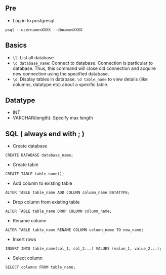 ## Pre
- Log in to postgresql

```
psql --username=XXXX --dbname=XXXX
```
## Basics
- `\l`: List all database
- `\c database_name`: Connect to database. Connection is particular to database. Thus, this command will close old connection and acquire new connection using the specified database.
- `\d`: Display tables in database. `\d table_name` to view details (like columns, datatype etc) about a specific table.

## Datatype
- INT
- VARCHAR(length): Specify max length

## SQL ( always end with ; )

- Create database

```
CREATE DATABASE database_name; 
```

- Create table

```
CREATE TABLE table_name();
```

- Add column to existing table

```
ALTER TABLE table_name ADD COLUMN column_name DATATYPE;
```

- Drop column from existing table

```
ALTER TABLE table_name DROP COLUMN column_name;
```

- Rename column

```
ALTER TABLE table_name RENAME COLUMN column_name TO new_name;
```

- Insert rows

```
INSERT INTO table_name(col_1, col_2...) VALUES (value_1, value_2...);
```

- Select column

```
SELECT columns FROM table_name;
```


